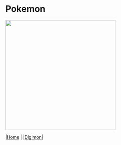 # Pokemon

<img src="https://archives.bulbagarden.net/media/upload/2/2b/570Zorua.png" width='350' />


|[Home](Home)      |
|[Digimon](Digimon)|